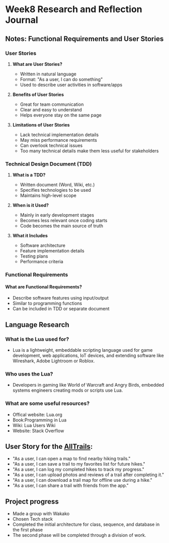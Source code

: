 # Week8 Research and Reflection Journal

## Notes: Functional Requirements and User Stories

### User Stories

1. **What are User Stories?**
   - Written in natural language
   - Format: "As a user, I can do something"
   - Used to describe user activities in software/apps

2. **Benefits of User Stories**
   - Great for team communication
   - Clear and easy to understand
   - Helps everyone stay on the same page

3. **Limitations of User Stories**
   - Lack technical implementation details
   - May miss performance requirements
   - Can overlook technical issues
   - Too many technical details make them less useful for stakeholders

### Technical Design Document (TDD)

1. **What is a TDD?**
   - Written document (Word, Wiki, etc.)
   - Specifies technologies to be used
   - Maintains high-level scope

2. **When is it Used?**
   - Mainly in early development stages
   - Becomes less relevant once coding starts
   - Code becomes the main source of truth

3. **What it Includes**
   - Software architecture
   - Feature implementation details
   - Testing plans
   - Performance criteria

### Functional Requirements

#### **What are Functional Requirements?**

- Describe software features using input/output
- Similar to programming functions
- Can be included in TDD or separate document

## Language Research

### **What is the Lua used for?**

- Lua is a lightweight, embeddable scripting language used for game development, web applications, IoT devices, and extending software like Wireshark, Adobe Lightroom or Roblox.

### **Who uses the Lua?**

- Developers in gaming like World of Warcraft and Angry Birds, embedded systems engineers creating mods or scripts use Lua.

### **What are some useful resources?**

- Offical website: Lua.org
- Book:Programming in Lua
- Wiki: Lua Users Wiki
- Website: Stack Overflow

## User Story for the [AllTrails](https://www.alltrails.com/):

- "As a user, I can open a map to find nearby hiking trails."
- "As a user, I can save a trail to my favorites list for future hikes."
- "As a user, I can log my completed hikes to track my progress."
- "As a user, I can upload photos and reviews of a trail after completing it."
- "As a user, I can download a trail map for offline use during a hike."
- "As a user, I can share a trail with friends from the app."

## Project progress

- Made a group with Wakako
- Chosen Tech stack
- Completed the initial architecture for class, sequence, and database in the first phase
- The second phase will be completed through a division of work.